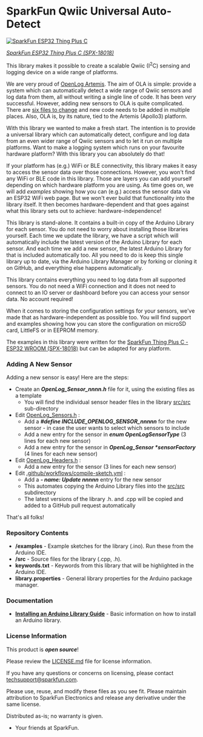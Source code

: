 # SparkFun Qwiic Universal Auto-Detect

[![SparkFun ESP32 Thing Plus C](https://cdn.sparkfun.com//assets/parts/1/7/2/3/9/18018-Thing_Plus_C_-_ESP32_WROOM-01.jpg)](https://www.sparkfun.com/products/18018)

[*SparkFun ESP32 Thing Plus C (SPX-18018)*](https://www.sparkfun.com/products/18018)

This library makes it possible to create a scalable Qwiic (I<sup>2</sup>C) sensing and logging device on a wide range of platforms.

We are very proud of [OpenLog Artemis](https://www.sparkfun.com/products/16832). The aim of OLA is simple: provide a system which
can automatically detect a wide range of Qwiic sensors and log data from them, all without writing a single line of code. It has been _very_ successful.
However, adding new sensors to OLA is quite complicated. There are [six files to change](https://github.com/sparkfun/OpenLog_Artemis/blob/main/ADDING_SENSORS.md)
and new code needs to be added in multiple places. Also, OLA is, by its nature, tied to the Artemis (Apollo3) platform.

With this library we wanted to make a fresh start. The intention is to provide a universal library which can automatically detect, configure and log data from an
even wider range of Qwiic sensors and to let it run on multiple platforms. Want to make a logging system which runs on your favourite hardware platform?
With this library you can absolutely do that!

If your platform has (e.g.) WiFi or BLE connectivity, this library makes it easy to access the sensor data over those connections. However, you won't find
any WiFi or BLE code in this library. Those are layers you can add yourself depending on which hardware platform you are using. As time goes on, we will add
_examples_ showing how you can (e.g.) access the sensor data via an ESP32 WiFi web page. But we won't ever build that functionality into the library itself.
It then becomes hardware-dependent and that goes against what this library sets out to achieve: hardware-independence!

This library is stand-alone. It contains a built-in copy of the Arduino Library for each sensor. You do not need to worry about installing those libraries yourself.
Each time we update the library, we have a script which will automatically include the latest version of the Arduino Library for each sensor. And each time we add
a new sensor, the latest Arduino Library for that is included automatically too. All you need to do is keep this single library up to date, via the Arduino Library
Manager or by forking or cloning it on GitHub, and everything else happens automatically.

This library contains everything you need to log data from all supported sensors. You do not need a WiFi connection and it does not need to connect to an IO server
or dashboard before you can access your sensor data. No account required!

When it comes to storing the configuration settings for your sensors, we've made that as hardware-independent as possible too. You will find support and examples
showing how you can store the configuration on microSD card, LittleFS or in EEPROM memory.

The examples in this library were written for the [SparkFun Thing Plus C - ESP32 WROOM (SPX-18018)](https://www.sparkfun.com/products/18018)
but can be adapted for any platform.

### Adding A New Sensor

Adding a new sensor is easy! Here are the steps:

* Create an _**OpenLog_Sensor_nnnn.h**_ file for it, using the existing files as a template
  * You will find the individual sensor header files in the library [src/src](./src/src) sub-directory
* Edit [OpenLog_Sensors.h](./src/OpenLog_Sensors.h) :
  * Add a _**#define INCLUDE_OPENLOG_SENSOR_nnnnn**_ for the new sensor - in case the user wants to select which sensors to include
  * Add a new entry for the sensor in _**enum OpenLogSensorType**_ (3 lines for each new sensor)
  * Add a new entry for the sensor in _**OpenLog_Sensor <b>*</b>sensorFactory**_ (4 lines for each new sensor)
* Edit [OpenLog_Headers.h](./src/OpenLog_Headers.h) :
  * Add a new entry for the sensor (3 lines for each new sensor)
* Edit [.github/workflows/compile-sketch.yml](./.github/workflows/compile-sketch.yml) :
  * Add a _**- name: Update nnnnn**_ entry for the new sensor
  * This automates copying the Arduino Library files into the [src/src](./src/src) subdirectory
  * The latest versions of the library .h. and .cpp will be copied and added to a GitHub pull request automatically

That's all folks!
                                
### Repository Contents

* **/examples** - Example sketches for the library (.ino). Run these from the Arduino IDE.
* **/src** - Source files for the library (.cpp, .h).
* **keywords.txt** - Keywords from this library that will be highlighted in the Arduino IDE.
* **library.properties** - General library properties for the Arduino package manager.

### Documentation

* **[Installing an Arduino Library Guide](https://learn.sparkfun.com/tutorials/installing-an-arduino-library)** - Basic information on how to install an Arduino library.

### License Information

This product is _**open source**_!

Please review the [LICENSE.md](./LICENSE.md) file for license information.

If you have any questions or concerns on licensing, please contact techsupport@sparkfun.com.

Please use, reuse, and modify these files as you see fit. Please maintain attribution to SparkFun Electronics and release any derivative under the same license.

Distributed as-is; no warranty is given.

- Your friends at SparkFun.
